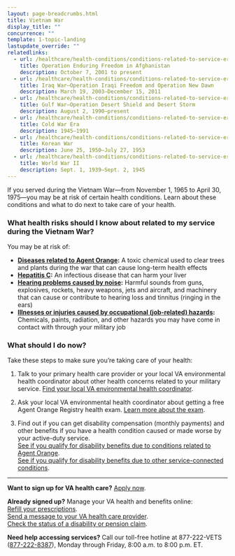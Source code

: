 ```yaml
---
layout: page-breadcrumbs.html
title: Vietnam War
display_title: ""
concurrence: ""
template: 1-topic-landing
lastupdate_override: ""
relatedlinks:
  - url: /healthcare/health-conditions/conditions-related-to-service-era/operation-enduring-freedom/
    title: Operation Enduring Freedom in Afghanistan
    description: October 7, 2001 to present
  - url: /healthcare/health-conditions/conditions-related-to-service-era/iraq-war/
    title: Iraq War—Operation Iraqi Freedom and Operation New Dawn
    description: March 19, 2003—December 15, 2011
  - url: /healthcare/health-conditions/conditions-related-to-service-era/gulf-war/
    title: Gulf War—Operation Desert Shield and Desert Storm
    description: August 2, 1990—present
  - url: /healthcare/health-conditions/conditions-related-to-service-era/cold-war-era/
    title: Cold War Era
    description: 1945—1991
  - url: /healthcare/health-conditions/conditions-related-to-service-era/korean-war/
    title: Korean War
    description: June 25, 1950—July 27, 1953
  - url: /healthcare/health-conditions/conditions-related-to-service-era/world-war-ii/
    title: World War II
    description: Sept. 1, 1939—Sept. 2, 1945
---
```


<div class="va-introtext">

If you served during the Vietnam War—from November 1, 1965 to April 30, 1975—you may be at risk of certain health conditions. Learn about these conditions and what to do next to take care of your health.

</div>

<div class="feature" markdown=“1”>

### What health risks should I know about related to my service during the Vietnam War?

You may be at risk of:

- **[Diseases related to Agent Orange](/disability-benefits/conditions/exposure-to-hazardous-materials/agent-orange/):** A toxic chemical used to clear trees and plants during the war that can cause long-term health effects
- **[Hepatitis C](http://www.hepatitis.va.gov/patient/hcv/index.asp):** An infectious disease that can harm your liver
- **[Hearing problems caused by noise](http://www.publichealth.va.gov/exposures/noise/index.asp):** Harmful sounds from guns, explosives, rockets, heavy weapons, jets and aircraft, and machinery that can cause or contribute to hearing loss and tinnitus (ringing in the ears)
- **[Illnesses or injuries caused by occupational (job-related) hazards](http://www.publichealth.va.gov/exposures/categories/occupational-hazards.asp):** Chemicals, paints, radiation, and other hazards you may have come in contact with through your military job

</div>

### What should I do now?

Take these steps to make sure you’re taking care of your health:

<ol class="process">
<li class="process-step list-one">

Talk to your primary health care provider or your local VA environmental health coordinator about other health concerns related to your military service. [Find your local VA environmental health coordinator](http://www.publichealth.va.gov/exposures/coordinators.asp).

</li>

<li class="process-step list-two">

Ask your local VA environmental health coordinator about getting a free Agent Orange Registry health exam. [Learn more about the exam](/disability-benefits/conditions/exposure-to-hazardous-materials/agent-orange/registry-health-exam/).

</li>

<li class="process-step list-three">

Find out if you can get disability compensation (monthly payments) and other benefits if you have a health condition caused or made worse by your active-duty service. 
<br />
[See if you qualify for disability benefits due to conditions related to Agent Orange](/disability-benefits/conditions/exposure-to-hazardous-materials/agent-orange/).
<br />
[See if you qualify for disability benefits due to other service-connected conditions](/disability-benefits/conditions/exposure-to-hazardous-materials/).

</li>
</ol>

------


**Want to sign up for VA health care?** [Apply now](/healthcare/apply/).

**Already signed up?** Manage your VA health and benefits online: <br />
[Refill your prescriptions](/healthcare/prescriptions/). <br />
[Send a message to your VA health care provider](/healthcare/messaging/). <br />
[Check the status of a disability or pension claim](/track-claims/). 

**Need help accessing services?** Call our toll-free hotline at 877-222-VETS (<a href="tel:+1-877-222-8387">877-222-8387</a>), Monday through Friday, 8:00 a.m. to 8:00 p.m. ET.
